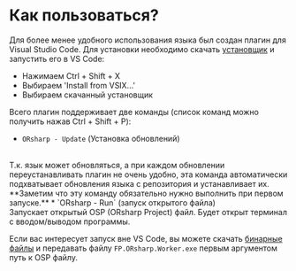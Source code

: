 # Как пользоваться?
Для более менее удобного использования языка был создан плагин для Visual Studio Code. Для установки необходимо скачать [установщик](/orsharper.vsix) и запустить его в VS Code:

* Нажимаем Ctrl + Shift + X
* Выбираем 'Install from VSIX...'
* Выбираем скачанный установщик

Всего плагин поддерживает две команды (список команд можно получить нажав Ctrl + Shift + P):

* `ORsharp - Update` (Установка обновлений)
<br>
Т.к. язык может обновляться, а при каждом обновлении переустанавливать плагин не очень удобно, эта команда автоматически подхватывает обновления языка с репозитория и устанавливает их. **Заметим что эту команду обязательно нужно выполнить при первом запуске.**
* `ORsharp - Run` (запуск открытого файла)
<br>
Запускает открытый OSP (ORsharp Project) файл. Будет открыт терминал с вводом/выводом программы.

Если вас интересует запуск вне VS Code, вы можете скачать [бинарные файлы](/bin.zip) и передавать файлу `FP.ORsharp.Worker.exe` первым аргументом путь к OSP файлу.
